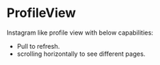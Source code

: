 # ProfileView
Instagram like profile view with below capabilities:
* Pull to refresh.
* scrolling horizontally to see different pages.
